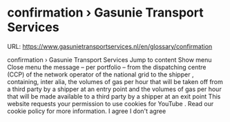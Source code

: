 # confirmation › Gasunie Transport Services

URL: https://www.gasunietransportservices.nl/en/glossary/confirmation

confirmation › Gasunie Transport Services
Jump to content
Show menu
Close menu
the message – per
portfolio
– from the dispatching centre (CCP) of the
network operator
of the
national grid
to the
shipper
, containing, inter alia, the volumes of
gas
per
hour
that will be taken off from a third party by a
shipper
at an
entry point
and the volumes of
gas
per
hour
that will be made available to a third party by a
shipper
at an
exit point
This website requests your permission to use cookies for
YouTube
. Read our
cookie policy
for more information.
I agree
I don't agree